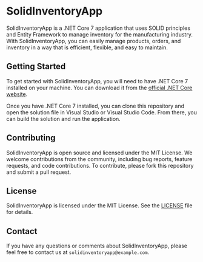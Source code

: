 # SolidInventoryApp

SolidInventoryApp is a .NET Core 7 application that uses SOLID principles and Entity Framework to manage inventory for the manufacturing industry. With SolidInventoryApp, you can easily manage products, orders, and inventory in a way that is efficient, flexible, and easy to maintain.

## Getting Started

To get started with SolidInventoryApp, you will need to have .NET Core 7 installed on your machine. You can download it from the [official .NET Core website](https://dotnet.microsoft.com/download/dotnet-core/7).

Once you have .NET Core 7 installed, you can clone this repository and open the solution file in Visual Studio or Visual Studio Code. From there, you can build the solution and run the application.

## Contributing

SolidInventoryApp is open source and licensed under the MIT License. We welcome contributions from the community, including bug reports, feature requests, and code contributions. To contribute, please fork this repository and submit a pull request.

## License

SolidInventoryApp is licensed under the MIT License. See the [LICENSE](LICENSE) file for details.

## Contact

If you have any questions or comments about SolidInventoryApp, please feel free to contact us at `solidinventoryapp@example.com`.
